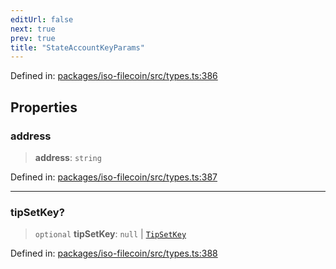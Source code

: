 ```yaml
---
editUrl: false
next: true
prev: true
title: "StateAccountKeyParams"
---
```


Defined in: [packages/iso-filecoin/src/types.ts:386](https://github.com/hugomrdias/filecoin/blob/main/packages/iso-filecoin/src/types.ts#L386)

## Properties

### address

> **address**: `string`

Defined in: [packages/iso-filecoin/src/types.ts:387](https://github.com/hugomrdias/filecoin/blob/main/packages/iso-filecoin/src/types.ts#L387)

***

### tipSetKey?

> `optional` **tipSetKey**: `null` \| [`TipSetKey`](/api/iso-filecoin/types/type-aliases/tipsetkey/)

Defined in: [packages/iso-filecoin/src/types.ts:388](https://github.com/hugomrdias/filecoin/blob/main/packages/iso-filecoin/src/types.ts#L388)
